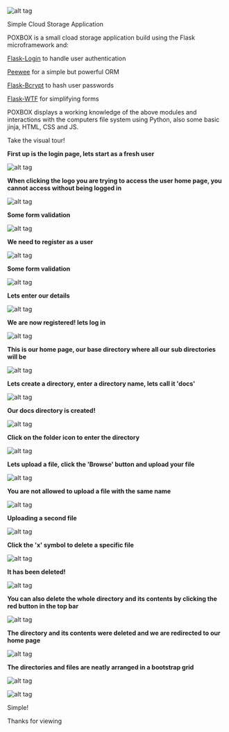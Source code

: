 
![alt tag](https://raw.githubusercontent.com/ThriceGood/poxbox/master/pictures/poxbox.png)

Simple Cloud Storage Application 

POXBOX is a small cload storage application build using the Flask microframework and:

[Flask-Login](https://flask-login.readthedocs.org/en/latest/) to handle user authentication

[Peewee](http://flask-peewee.readthedocs.org/en/latest/index.html) for a simple but powerful ORM

[Flask-Bcrypt](http://flask-bcrypt.readthedocs.org/en/latest/) to hash user passwords

[Flask-WTF](https://flask-wtf.readthedocs.org/en/latest/) for simplifying forms


POXBOX displays a working knowledge of the above modules and interactions with the computers file system using Python, also some basic jinja, HTML, CSS and JS.

Take the visual tour!

**First up is the login page, lets start as a fresh user**

![alt tag](https://raw.githubusercontent.com/ThriceGood/poxbox/master/pictures/1.png)

**When clicking the logo you are trying to access the user home page, you cannot access without being logged in**

![alt tag](https://raw.githubusercontent.com/ThriceGood/poxbox/master/pictures/2.png)

**Some form validation**

![alt tag](https://raw.githubusercontent.com/ThriceGood/poxbox/master/pictures/3.png)

**We need to register as a user**

![alt tag](https://raw.githubusercontent.com/ThriceGood/poxbox/master/pictures/4.png)

**Some form validation**

![alt tag](https://raw.githubusercontent.com/ThriceGood/poxbox/master/pictures/5.png)

**Lets enter our details**

![alt tag](https://raw.githubusercontent.com/ThriceGood/poxbox/master/pictures/6.png)

**We are now registered! lets log in**

![alt tag](https://raw.githubusercontent.com/ThriceGood/poxbox/master/pictures/7.png)

**This is our home page, our base directory where all our sub directories will be**

![alt tag](https://raw.githubusercontent.com/ThriceGood/poxbox/master/pictures/8.png)

**Lets create a directory, enter a directory name, lets call it 'docs'**

![alt tag](https://raw.githubusercontent.com/ThriceGood/poxbox/master/pictures/9.png)

**Our docs directory is created!**

![alt tag](https://raw.githubusercontent.com/ThriceGood/poxbox/master/pictures/10.png)

**Click on the folder icon to enter the directory**

![alt tag](https://raw.githubusercontent.com/ThriceGood/poxbox/master/pictures/11.png)

**Lets upload a file, click the 'Browse' button and upload your file**

![alt tag](https://raw.githubusercontent.com/ThriceGood/poxbox/master/pictures/12.png)

**You are not allowed to upload a file with the same name**

![alt tag](https://raw.githubusercontent.com/ThriceGood/poxbox/master/pictures/13.png)

**Uploading a second file**

![alt tag](https://raw.githubusercontent.com/ThriceGood/poxbox/master/pictures/14.png)

**Click the 'x' symbol to delete a specific file**

![alt tag](https://raw.githubusercontent.com/ThriceGood/poxbox/master/pictures/15.png)

**It has been deleted!**

![alt tag](https://raw.githubusercontent.com/ThriceGood/poxbox/master/pictures/16.png)

**You can also delete the whole directory and its contents by clicking the red button in the top bar**

![alt tag](https://raw.githubusercontent.com/ThriceGood/poxbox/master/pictures/17.png)

**The directory and its contents were deleted and we are redirected to our home page**

![alt tag](https://raw.githubusercontent.com/ThriceGood/poxbox/master/pictures/18.png)

**The directories and files are neatly arranged in a bootstrap grid**

![alt tag](https://raw.githubusercontent.com/ThriceGood/poxbox/master/pictures/19.png)

![alt tag](https://raw.githubusercontent.com/ThriceGood/poxbox/master/pictures/20.png)


Simple!

Thanks for viewing

















